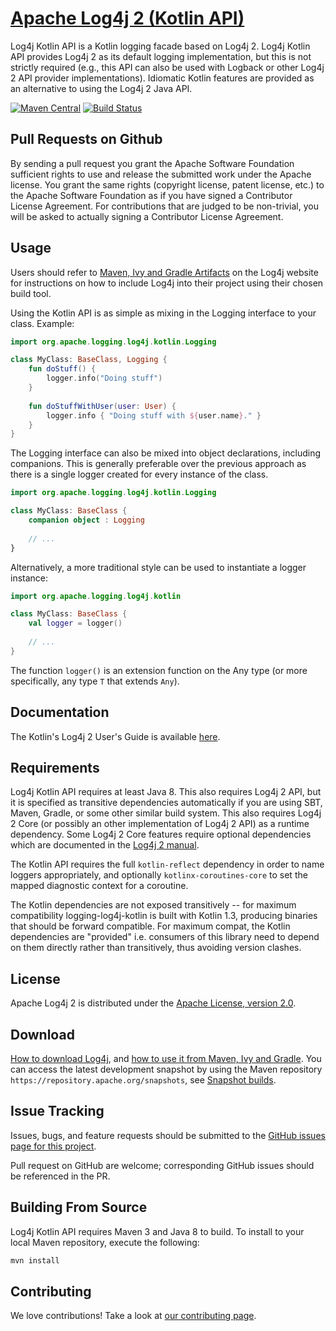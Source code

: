 # [Apache Log4j 2 (Kotlin API)](http://logging.apache.org/log4j/2.x/)

Log4j Kotlin API is a Kotlin logging facade based on Log4j 2. Log4j Kotlin API provides Log4j 2 as its
default logging implementation, but this is not strictly required (e.g., this API can also be used with Logback
or other Log4j 2 API provider implementations). Idiomatic Kotlin features are provided as an alternative to using
the Log4j 2 Java API.

[![Maven Central](https://img.shields.io/maven-central/v/org.apache.logging.log4j/log4j-api-kotlin.svg)](https://search.maven.org/artifact/org.apache.logging.log4j/log4j-api-kotlin)
[![Build Status](https://ci-builds.apache.org/job/Logging/job/log4j-kotlin/job/master/lastBuild/badge/icon)](https://builds.apache.org/job/Logging/job/log4j-kotlin/job/master/)

## Pull Requests on Github

By sending a pull request you grant the Apache Software Foundation sufficient rights to use and release the submitted
work under the Apache license. You grant the same rights (copyright license, patent license, etc.) to the
Apache Software Foundation as if you have signed a Contributor License Agreement. For contributions that are
judged to be non-trivial, you will be asked to actually signing a Contributor License Agreement.

## Usage

Users should refer to [Maven, Ivy and Gradle Artifacts](https://logging.apache.org/log4j/kotlin/artifacts.html)
on the Log4j website for instructions on how to include Log4j into their project using their chosen build tool.

Using the Kotlin API is as simple as mixing in the Logging interface to your class. Example:

```kotlin
import org.apache.logging.log4j.kotlin.Logging

class MyClass: BaseClass, Logging {
    fun doStuff() {
        logger.info("Doing stuff")
    }
    
    fun doStuffWithUser(user: User) {
        logger.info { "Doing stuff with ${user.name}." }
    }
}
```

The Logging interface can also be mixed into object declarations, including companions. This is generally preferable over the previous approach as there is a single logger created for every instance of the class.

```kotlin
import org.apache.logging.log4j.kotlin.Logging

class MyClass: BaseClass {
    companion object : Logging
    
    // ...
}
```

Alternatively, a more traditional style can be used to instantiate a logger instance:

```kotlin
import org.apache.logging.log4j.kotlin

class MyClass: BaseClass {
    val logger = logger()
    
    // ...
}
```

The function `logger()` is an extension function on the Any type (or more specifically, any type `T` that extends `Any`).

<!--
TODO: uncomment when 1.3.0 is released:
Beginning in version 1.3.0, an extension property is also available on classes:

```kotlin
import org.apache.logging.log4j.kotlin.logger

class MyClass: BaseClass {
  init {
    logger.info("Hello, world!")
  }
}
```

Also added in version 1.3.0, the `ThreadContext` API has two facade objects provided: `ContextMap` and `ContextStack`.

```kotlin
import org.apache.logging.log4j.kotlin.ContextMap
import org.apache.logging.log4j.kotlin.ContextStack

ContextMap["key"] = "value"
assert(ContextMap["key"] == "value")
assert("key" in ContextMap)

ContextMap += "anotherKey" to "anotherValue"
ContextMap -= "key"

ContextStack.push("message")
assert(!ContextStack.empty)
assert(ContextStack.depth == 1)
val message = ContextStack.peek()
assert(message == ContextStack.pop())
assert(ContextStack.empty)
```
-->

## Documentation

The Kotlin's Log4j 2 User's Guide is available [here](https://logging.apache.org/log4j/kotlin/index.html).

## Requirements

Log4j Kotlin API requires at least Java 8. This also requires Log4j 2 API, but it is specified as transitive
dependencies automatically if you are using SBT, Maven, Gradle, or some other similar build system. This also
requires Log4j 2 Core (or possibly an other implementation of Log4j 2 API) as a runtime dependency. Some
Log4j 2 Core features require optional dependencies which are documented in the 
[Log4j 2 manual](https://logging.apache.org/log4j/2.x/manual/index.html).

The Kotlin API requires the full `kotlin-reflect` dependency in order to name loggers appropriately, and
optionally `kotlinx-coroutines-core` to set the mapped diagnostic context for a coroutine.

The Kotlin dependencies are not exposed transitively -- for maximum compatibility logging-log4j-kotlin is built
with Kotlin 1.3, producing binaries that should be forward compatible. For maximum compat, the Kotlin dependencies
are "provided" i.e. consumers of this library need to depend on them directly rather than transitively, thus
avoiding version clashes.

## License

Apache Log4j 2 is distributed under the [Apache License, version 2.0](http://www.apache.org/licenses/LICENSE-2.0.html).

## Download

[How to download Log4j](http://logging.apache.org/log4j/2.x/download.html),
and [how to use it from Maven, Ivy and Gradle](http://logging.apache.org/log4j/2.x/maven-artifacts.html).
You can access the latest development snapshot by using the Maven repository `https://repository.apache.org/snapshots`,
see [Snapshot builds](https://logging.apache.org/log4j/2.x/maven-artifacts.html#Snapshot_builds).

## Issue Tracking

Issues, bugs, and feature requests should be submitted to the
[GitHub issues page for this project](https://github.com/apache/logging-log4j-kotlin/issues).

Pull request on GitHub are welcome; corresponding GitHub issues should be referenced in the PR.

## Building From Source

Log4j Kotlin API requires Maven 3 and Java 8 to build. To install to your local
Maven repository, execute the following:

```sh
mvn install
```

## Contributing

We love contributions!
Take a look at [our contributing page](CONTRIBUTING.md).
